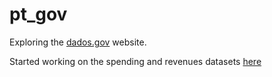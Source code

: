 # pt_gov

Exploring the [dados.gov](http://servico.dados.gov.pt/v1/dgal/) website. 

Started working on the spending and revenues datasets [here](https://github.com/PedroGFonseca/pt_gov/blob/master/Gov%20data%20research.ipynb)
